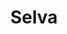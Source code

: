 ---
title: Selva
date: 
draft: false

# descripcion
description : Argolla de plata pasante cierre italiano

materials: Plata 925

color: Plateado

dimensions: 2cm x 2,5cm

code: 01-11-0475

type: "Aros"

categories: []

price: $4.130,00

# Images
# first image will be shown in the product page
images:
  # - image: "images/path_to_image"
  # La ubicacion de las imagenes es imagenes/Aros/Aros.Argollas/01-11-0475-selva
  - image: "./images/aros/argollas/01-11-0475_a.JPG"
---